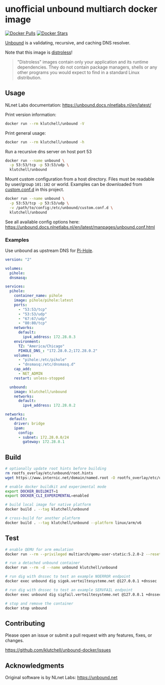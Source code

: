 # unofficial unbound multiarch docker image

[![Docker Pulls](https://img.shields.io/docker/pulls/klutchell/unbound.svg?style=flat-square)](https://hub.docker.com/r/klutchell/unbound)
[![Docker Stars](https://img.shields.io/docker/stars/klutchell/unbound.svg?style=flat-square)](https://hub.docker.com/r/klutchell/unbound)

[Unbound](https://unbound.net/) is a validating, recursive, and caching DNS resolver.

Note that this image is [distroless](https://github.com/GoogleContainerTools/distroless)!

> "Distroless" images contain only your application and its runtime dependencies. They do not contain package managers, shells or any other programs you would expect to find in a standard Linux distribution.

## Usage

NLnet Labs documentation: <https://unbound.docs.nlnetlabs.nl/en/latest/>

Print version information:

```bash
docker run --rm klutchell/unbound -V
```

Print general usage:

```bash
docker run --rm klutchell/unbound -h
```

Run a recursive dns server on host port 53

```bash
docker run --name unbound \
  -p 53:53/tcp -p 53:53/udp \
  klutchell/unbound
```

Mount custom configuration from a host directory. Files must be readable by user/group `101:102` or world.
Examples can be downloaded from [custom.conf.d](./root_overlay/etc/unbound/custom.conf.d) in this project.

```bash
docker run --name unbound \
  -p 53:53/tcp -p 53:53/udp \
  -v /path/to/config:/etc/unbound/custom.conf.d \
  klutchell/unbound
```

See all available config options here: <https://unbound.docs.nlnetlabs.nl/en/latest/manpages/unbound.conf.html>

### Examples

Use unbound as upstream DNS for [Pi-Hole](https://pi-hole.net/).

```yaml
version: "2"

volumes:
  pihole:
  dnsmasq:

services:
  pihole:
    container_name: pihole
    image: pihole/pihole:latest
    ports:
      - "53:53/tcp"
      - "53:53/udp"
      - "67:67/udp"
      - "80:80/tcp"
    networks:
      default:
        ipv4_address: 172.28.0.3
    environment:
      TZ: "America/Chicago"
      PIHOLE_DNS_: "172.28.0.2;172.28.0.2"
    volumes:
      - "pihole:/etc/pihole"
      - "dnsmasq:/etc/dnsmasq.d"
    cap_add:
      - NET_ADMIN
    restart: unless-stopped

  unbound:
    image: klutchell/unbound
    networks:
      default:
        ipv4_address: 172.28.0.2

networks:
  default:
    driver: bridge
    ipam:
      config:
      - subnet: 172.28.0.0/24
        gateway: 172.28.0.1
```

## Build

```bash
# optionally update root hints before building
rm rootfs_overlay/etc/unbound/root.hints
wget https://www.internic.net/domain/named.root -O rootfs_overlay/etc/unbound/root.hints
```

```bash
# enable docker buildkit and experimental mode
export DOCKER_BUILDKIT=1
export DOCKER_CLI_EXPERIMENTAL=enabled

# build local image for native platform
docker build . --tag klutchell/unbound

# cross-build for another platform
docker build . --tag klutchell/unbound --platform linux/arm/v6
```

## Test

```bash
# enable QEMU for arm emulation
docker run --rm --privileged multiarch/qemu-user-static:5.2.0-2 --reset -p yes

# run a detached unbound container
docker run --rm -d --name unbound klutchell/unbound

# run dig with dnssec to test an example NOERROR endpoint
docker exec unbound dig sigok.verteiltesysteme.net @127.0.0.1 +dnssec

# run dig with dnssec to test an example SERVFAIL endpoint
docker exec unbound dig sigfail.verteiltesysteme.net @127.0.0.1 +dnssec

# stop and remove the container
docker stop unbound
```

## Contributing

Please open an issue or submit a pull request with any features, fixes, or changes.

<https://github.com/klutchell/unbound-docker/issues>

## Acknowledgments

Original software is by NLnet Labs: <https://unbound.net>
